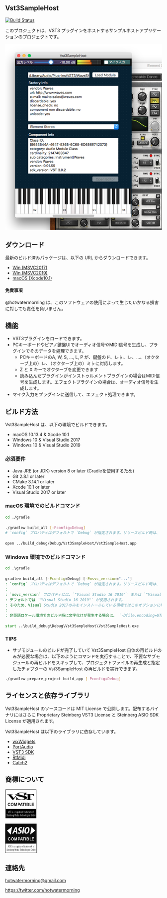 ## Vst3SampleHost

[![Build Status](https://dev.azure.com/vst3host-dev/vst3host-dev/_apis/build/status/hotwatermorning.Vst3SampleHost?branchName=master)](https://dev.azure.com/vst3host-dev/vst3host-dev/_build/latest?definitionId=1&branchName=master)

このプロジェクトは、VST3 プラグインをホストするサンプルホストアプリケーションのプロジェクトです。

![ScreenShot](./misc/ScreenShot.png)

## ダウンロード

最新のビルド済みパッケージは、以下の URL からダウンロードできます。

* [Win (MSVC2017)](https://vst3hostdev.blob.core.windows.net/vst3samplehost-release/refs/heads/master/vst3samplehost_release_win_msvc2017.zip)
* [Win (MSVC2019)](https://vst3hostdev.blob.core.windows.net/vst3samplehost-release/refs/heads/master/vst3samplehost_release_win_msvc2019.zip)
* [macOS (Xcode10.1)](https://vst3hostdev.blob.core.windows.net/vst3samplehost-release/refs/heads/master/vst3samplehost_release_osx_xcode10_1.zip)

#### 免責事項
@hotwatermorning は、このソフトウェアの使用によって生じたいかなる損害に対しても責任を負いません。

## 機能

* VST3プラグインをロードできます。
* PCキーボードやピアノ鍵盤UIでオーディオ信号やMIDI信号を生成し、プラグインでそのデータを処理できます。
    * PCキーボードのA, W, S, ..., L, P が、鍵盤のド、レ♭、レ、...、（オクターブ上の）レ、（オクターブ上の）ミ♭に対応します。
    * Z と X キーでオクターブを変更できます
    * 読み込んだプラグインがインストゥルメントプラグインの場合はMIDI信号を生成します。エフェクトプラグインの場合は、オーディオ信号を生成します。
* マイク入力をプラグインに送信して、エフェクト処理できます。

## ビルド方法

Vst3SampleHost は、以下の環境でビルドできます。

* macOS 10.13.4 & Xcode 10.1
* Windows 10 & Visual Studio 2017
* Windows 10 & Visual Studio 2019

### 必須要件

* Java JRE (or JDK) version 8 or later (Gradleを使用するため)
* Git 2.8.1 or later
* CMake 3.14.1 or later
* Xcode 10.1 or later
* Visual Studio 2017 or later

### macOS 環境でのビルドコマンド

```sh
cd ./gradle

./gradlew build_all [-Pconfig=Debug]
# `config` プロパティはデフォルトで `Debug` が指定されます。リリースビルド時は、 `-Pconfig=Release` を指定します。

open ../build_debug/Debug/Vst3SampleHost/Vst3SampleHost.app
```

### Windows 環境でのビルドコマンド

```bat
cd .\gradle

gradlew build_all [-Pconfig=Debug] [-Pmsvc_version="..."]
: `config` プロパティはデフォルトで `Debug` が指定されます。リリースビルド時は、 `-Pconfig=Release` を指定します。
:
: `msvc_version` プロパティには、`"Visual Studio 16 2019"` または `"Visual Studio 15 2017"` を指定できます。
: デフォルトでは `"Visual Studio 16 2019"` が使用されます。
: そのため、Visual Studio 2017のみをインストールしている環境ではこのオプションに明示的に `"Visual Studio 15 2017"` を指定してください。
:
: 非英語ロケール環境でのビルド時に文字化けが発生する場合は、 `-Dfile.encoding=UTF-8` オプションを追加してください。

start ..\build_debug\Debug\Vst3SampleHost\Vst3SampleHost.exe
```

### TIPS

* サブモジュールのビルドが完了していて Vst3SampleHost 自体の再ビルドのみが必要な場合は、以下のようにコマンドを実行することで、不要なサブモジュールの再ビルドをスキップして、プロジェクトファイルの再生成と指定したチャプターの Vst3SampleHost の再ビルドを実行できます。

```sh
./gradlew prepare_project build_app [-Pconfig=Debug]
```

## ライセンスと依存ライブラリ

Vst3SampleHost のソースコードは MIT License で公開します。配布するバイナリにはさらに Proprietary Steinberg VST3 License と Steinberg ASIO SDK License が適用されます。

Vst3SampleHost は以下のライブラリに依存しています。

* [wxWidgets](http://www.wxwidgets.org/)
* [PortAudio](http://www.portaudio.com/)
* [VST3 SDK](https://github.com/steinbergmedia/vst3sdk)
* [RtMidi](https://github.com/thestk/rtmidi)
* [Catch2](https://github.com/catchorg/Catch2)

## 商標について

<img src="./misc/VST_Compatible_Logo_Steinberg_with_TM_negative.png" width="20%" height="20%" alt="VST Compatible Logo"></img>

<img src="./misc/ASIO-compatible-logo-Steinberg-TM-BW.jpg" width="20%" height="20%" alt="ASIO Compatible Logo"></img>

## 連絡先

hotwatermorning@gmail.com

https://twitter.com/hotwatermorning

